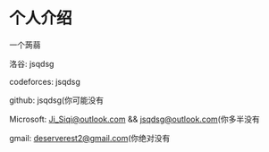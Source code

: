 # 个人介绍

一个蒟蒻

洛谷: jsqdsg

codeforces: jsqdsg

github: jsqdsg(你可能没有

Microsoft: Ji_Siqi@outlook.com	&&	jsqdsg@outlook.com(你多半没有

gmail: deserverest2@gmail.com(你绝对没有

